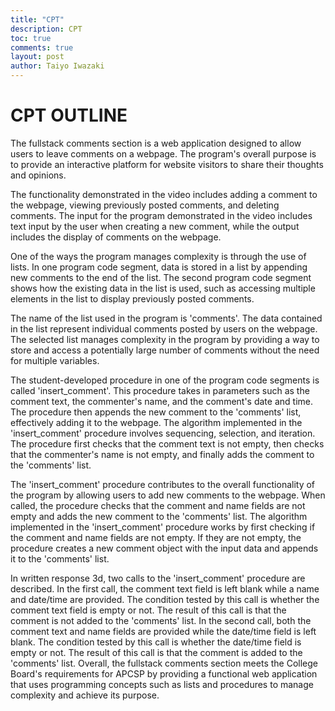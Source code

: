 ```yaml
---
title: "CPT"
description: CPT
toc: true
comments: true
layout: post
author: Taiyo Iwazaki
---
```



# CPT OUTLINE

The fullstack comments section is a web application designed to allow users to leave comments on a webpage. The program's overall purpose is to provide an interactive platform for website visitors to share their thoughts and opinions.

The functionality demonstrated in the video includes adding a comment to the webpage, viewing previously posted comments, and deleting comments. The input for the program demonstrated in the video includes text input by the user when creating a new comment, while the output includes the display of comments on the webpage.

One of the ways the program manages complexity is through the use of lists. In one program code segment, data is stored in a list by appending new comments to the end of the list. The second program code segment shows how the existing data in the list is used, such as accessing multiple elements in the list to display previously posted comments.

The name of the list used in the program is 'comments'. The data contained in the list represent individual comments posted by users on the webpage. The selected list manages complexity in the program by providing a way to store and access a potentially large number of comments without the need for multiple variables.

The student-developed procedure in one of the program code segments is called 'insert_comment'. This procedure takes in parameters such as the comment text, the commenter's name, and the comment's date and time. The procedure then appends the new comment to the 'comments' list, effectively adding it to the webpage. The algorithm implemented in the 'insert_comment' procedure involves sequencing, selection, and iteration. The procedure first checks that the comment text is not empty, then checks that the commenter's name is not empty, and finally adds the comment to the 'comments' list.

The 'insert_comment' procedure contributes to the overall functionality of the program by allowing users to add new comments to the webpage. When called, the procedure checks that the comment and name fields are not empty and adds the new comment to the 'comments' list. The algorithm implemented in the 'insert_comment' procedure works by first checking if the comment and name fields are not empty. If they are not empty, the procedure creates a new comment object with the input data and appends it to the 'comments' list.

In written response 3d, two calls to the 'insert_comment' procedure are described. In the first call, the comment text field is left blank while a name and date/time are provided. The condition tested by this call is whether the comment text field is empty or not. The result of this call is that the comment is not added to the 'comments' list. In the second call, both the comment text and name fields are provided while the date/time field is left blank. The condition tested by this call is whether the date/time field is empty or not. The result of this call is that the comment is added to the 'comments' list.
Overall, the fullstack comments section meets the College Board's requirements for APCSP by providing a functional web application that uses programming concepts such as lists and procedures to manage complexity and achieve its purpose.